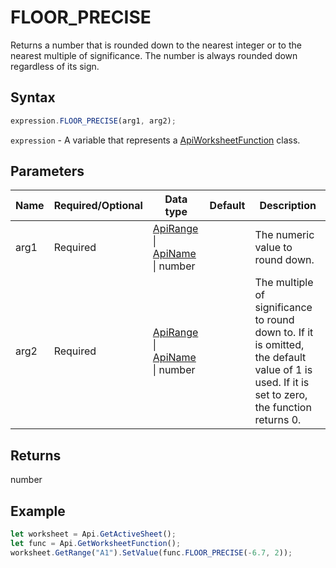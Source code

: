 # FLOOR_PRECISE

Returns a number that is rounded down to the nearest integer or to the nearest multiple of significance. The number is always rounded down regardless of its sign.

## Syntax

```javascript
expression.FLOOR_PRECISE(arg1, arg2);
```

`expression` - A variable that represents a [ApiWorksheetFunction](../ApiWorksheetFunction.md) class.

## Parameters

| **Name** | **Required/Optional** | **Data type** | **Default** | **Description** |
| ------------- | ------------- | ------------- | ------------- | ------------- |
| arg1 | Required | [ApiRange](../../ApiRange/ApiRange.md) \| [ApiName](../../ApiName/ApiName.md) \| number |  | The numeric value to round down. |
| arg2 | Required | [ApiRange](../../ApiRange/ApiRange.md) \| [ApiName](../../ApiName/ApiName.md) \| number |  | The multiple of significance to round down to. If it is omitted, the default value of 1 is used. If it is set to zero, the function returns 0. |

## Returns

number

## Example



```javascript editor-xlsx
let worksheet = Api.GetActiveSheet();
let func = Api.GetWorksheetFunction();
worksheet.GetRange("A1").SetValue(func.FLOOR_PRECISE(-6.7, 2));
```
